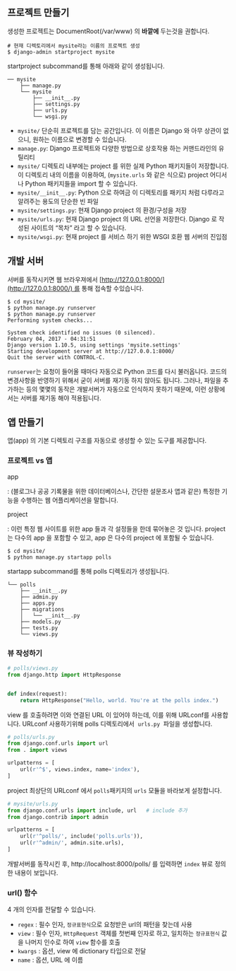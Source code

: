 ## 프로젝트 만들기

생성한 프로젝트는 DocumentRoot(/var/www) 의 **바깥에** 두는것을 권합니다.

```shell
# 현재 디렉토리에서 mysite라는 이름의 프로젝트 생성
$ django-admin startproject mysite
```

startproject subcommand를 통해 아래와 같이 생성됩니다.

```
── mysite
    ├── manage.py
    └── mysite
        ├── __init__.py
        ├── settings.py
        ├── urls.py
        └── wsgi.py
```

- `mysite/` 단순히 프로젝트를 담는 공간입니다. 이 이름은 Django 와 아무 상관이 없으니, 원하는 이름으로 변경할 수 있습니다.
- `manage.py`: Django 프로젝트와 다양한 방법으로 상호작용 하는 커맨드라인의 유틸리티
- `mysite/` 디렉토리 내부에는 project 를 위한 실제 Python 패키지들이 저장합니다. 이 디렉토리 내의 이름을 이용하여, (`mysite.urls` 와 같은 식으로) project 어디서나 Python 패키지들을 import 할 수 있습니다.
- `mysite/__init__.py`: Python 으로 하여금 이 디렉토리를 패키지 처럼 다루라고 알려주는 용도의 단순한 빈 파일
- `mysite/settings.py`: 현재 Django project 의 환경/구성을 저장
- `mysite/urls.py`: 현재 Django project 의 URL 선언을 저장한다. Django 로 작성된 사이트의 “목차” 라고 할 수 있습니다.
- `mysite/wsgi.py`: 현재 project 를 서비스 하기 위한 WSGI 호환 웹 서버의 진입점

## 개발 서버

서버를 동작시키면 웹 브라우져에서 [http://127.0.0.1:8000/](http://127.0.0.1:8000/) 를 통해 접속할 수있습니다.

```shell
$ cd mysite/ 
$ python manage.py runserver
$ python manage.py runserver
Performing system checks...

System check identified no issues (0 silenced).
February 04, 2017 - 04:31:51
Django version 1.10.5, using settings 'mysite.settings'
Starting development server at http://127.0.0.1:8000/
Quit the server with CONTROL-C.
```

`runserver`는 요청이 들어올 때마다 자동으로 Python 코드를 다시 불러옵니다. 코드의 변경사항을 반영하기 위해서 굳이 서버를 재기동 하지 않아도 됩니다. 그러나, 파일을 추가하는 등의 몇몇의 동작은 개발서버가 자동으로 인식하지 못하기 때문에, 이런 상황에서는 서버를 재기동 해야 적용됩니다.

## 앱 만들기

앱(app) 의 기본 디렉토리 구조를 자동으로 생성할 수 있는 도구를 제공합니다. 

### 프로젝트 vs 앱

app 

: (블로그나 공공 기록물을 위한 데이터베이스나, 간단한 설문조사 앱과 같은) 특정한 기능을 수행하는 웹 어플리케이션을 말합니다. 

project

: 이런 특정 웹 사이트를 위한 app 들과 각 설정들을 한데 묶어놓은 것 입니다. project 는 다수의 app 을 포함할 수 있고, app 은 다수의 project 에 포함될 수 있습니다.

```shell
$ cd mysite/
$ python manage.py startapp polls
```

startapp subcommand를 통해 polls 디렉토리가 생성됩니다.

```
└── polls
    ├── __init__.py
    ├── admin.py
    ├── apps.py
    ├── migrations
    │   └── __init__.py
    ├── models.py
    ├── tests.py
    └── views.py
```

### 뷰 작성하기

```python
# polls/views.py
from django.http import HttpResponse


def index(request):
    return HttpResponse("Hello, world. You're at the polls index.")
```

view 를 호출하려면 이와 연결된 URL 이 있어야 하는데, 이를 위해 URLconf를 사용합니다. URLconf 사용하기위해 polls 디렉토리에서  `urls.py`  파일을 생성합니다.

```python
# polls/urls.py
from django.conf.urls import url
from . import views

urlpatterns = [
    url(r'^$', views.index, name='index'),
]
```

project 최상단의 URLconf 에서 `polls`패키지의 `urls` 모듈을 바라보게 설정합니다. 

```python
# mysite/urls.py
from django.conf.urls import include, url	# include 추가
from django.contrib import admin

urlpatterns = [
    url(r'^polls/', include('polls.urls')),
    url(r'^admin/', admin.site.urls),
]
```

개발서버를 동작시킨 후, http://localhost:8000/polls/ 를 입력하면 `index` 뷰로 정의한 내용이 보입니다.

### url() 함수

4 개의 인자를 전달할 수 있습니다. 

- `regex` : 필수 인자, `정규표현식`으로 요청받은 url의 패턴을 찾는데 사용
- `view` : 필수 인자, `HttpRequest` 객체를 첫번째 인자로 하고, 일치하는 `정규표현식` 값을 나머지 인수로 하여 `view` 함수를 호출
- `kwargs` : 옵션, view 에 dictionary 타입으로 전달
- `name` : 옵션, URL 에 이름